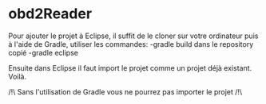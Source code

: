 # obd2Reader

Pour ajouter le projet à Eclipse, il suffit de le cloner sur votre ordinateur puis à l'aide de Gradle,
utiliser les commandes: -gradle build             dans le repository copié
                        -gradle eclipse
                        
Ensuite dans Eclipse il faut import le projet comme un projet déjà existant. Voilà.

/!\ Sans l'utilisation de Gradle vous ne pourrez pas importer le projet /!\

